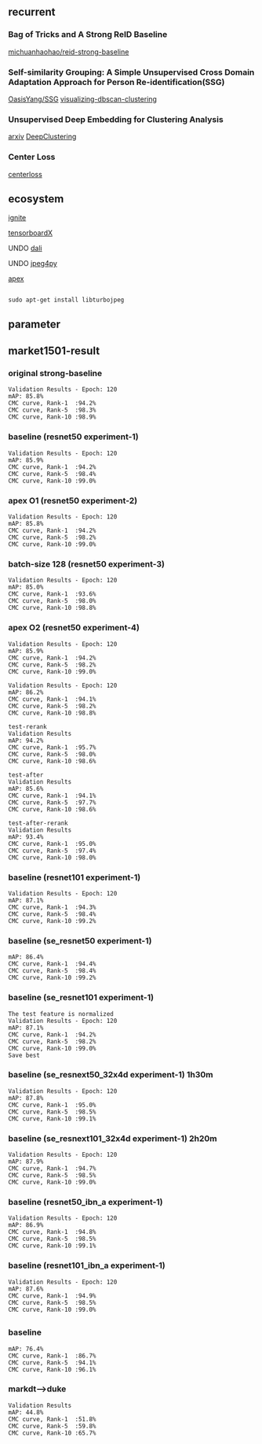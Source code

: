 ## recurrent

### Bag of Tricks and A Strong ReID Baseline

[michuanhaohao/reid-strong-baseline](https://github.com/michuanhaohao/reid-strong-baseline)

### Self-similarity Grouping: A Simple Unsupervised Cross Domain Adaptation Approach for Person Re-identification(SSG)

[OasisYang/SSG](https://github.com/OasisYang/SSG)
[visualizing-dbscan-clustering](https://www.naftaliharris.com/blog/visualizing-dbscan-clustering/)

### Unsupervised Deep Embedding for Clustering Analysis

[arxiv](https://arxiv.org/abs/1511.06335)
[DeepClustering](https://github.com/Deepayan137/DeepClustering)


### Center Loss

[centerloss](https://github.com/jxgu1016/MNIST_center_loss_pytorch/blob/master/MNIST_with_centerloss.py)

## ecosystem

[ignite](https://github.com/pytorch/ignite)

[tensorboardX](https://github.com/lanpa/tensorboardX)

UNDO [dali](https://github.com/NVIDIA/DALI)

UNDO [jpeg4py](https://github.com/ajkxyz/jpeg4py)

[apex](https://github.com/NVIDIA/apex)


```shell script

sudo apt-get install libturbojpeg

```

## parameter

## market1501-result

### original strong-baseline
```
Validation Results - Epoch: 120
mAP: 85.8%
CMC curve, Rank-1  :94.2%
CMC curve, Rank-5  :98.3%
CMC curve, Rank-10 :98.9%
```
### baseline (resnet50 experiment-1)
```
Validation Results - Epoch: 120
mAP: 85.9%
CMC curve, Rank-1  :94.2%
CMC curve, Rank-5  :98.4%
CMC curve, Rank-10 :99.0%
```
### apex O1 (resnet50 experiment-2)
```
Validation Results - Epoch: 120
mAP: 85.8%
CMC curve, Rank-1  :94.2%
CMC curve, Rank-5  :98.2%
CMC curve, Rank-10 :99.0%
```
### batch-size 128 (resnet50 experiment-3)
```
Validation Results - Epoch: 120
mAP: 85.0%
CMC curve, Rank-1  :93.6%
CMC curve, Rank-5  :98.0%
CMC curve, Rank-10 :98.8%
```
### apex O2 (resnet50 experiment-4)
```
Validation Results - Epoch: 120
mAP: 85.9%
CMC curve, Rank-1  :94.2%
CMC curve, Rank-5  :98.2%
CMC curve, Rank-10 :99.0%

Validation Results - Epoch: 120
mAP: 86.2%
CMC curve, Rank-1  :94.1%
CMC curve, Rank-5  :98.2%
CMC curve, Rank-10 :98.8%

test-rerank
Validation Results
mAP: 94.2%
CMC curve, Rank-1  :95.7%
CMC curve, Rank-5  :98.0%
CMC curve, Rank-10 :98.6%

test-after
Validation Results
mAP: 85.6%
CMC curve, Rank-1  :94.1%
CMC curve, Rank-5  :97.7%
CMC curve, Rank-10 :98.6%

test-after-rerank
Validation Results
mAP: 93.4%
CMC curve, Rank-1  :95.0%
CMC curve, Rank-5  :97.4%
CMC curve, Rank-10 :98.0%

```
### baseline (resnet101 experiment-1)
```
Validation Results - Epoch: 120
mAP: 87.1%
CMC curve, Rank-1  :94.3%
CMC curve, Rank-5  :98.4%
CMC curve, Rank-10 :99.2%
```
### baseline (se_resnet50 experiment-1)
```
mAP: 86.4%
CMC curve, Rank-1  :94.4%
CMC curve, Rank-5  :98.4%
CMC curve, Rank-10 :99.2%
```
### baseline (se_resnet101 experiment-1)
```
The test feature is normalized
Validation Results - Epoch: 120
mAP: 87.1%
CMC curve, Rank-1  :94.2%
CMC curve, Rank-5  :98.2%
CMC curve, Rank-10 :99.0%
Save best
```
### baseline (se_resnext50_32x4d experiment-1) 1h30m
```
Validation Results - Epoch: 120
mAP: 87.8%
CMC curve, Rank-1  :95.0%
CMC curve, Rank-5  :98.5%
CMC curve, Rank-10 :99.1%
```
### baseline (se_resnext101_32x4d experiment-1) 2h20m
```
Validation Results - Epoch: 120
mAP: 87.9%
CMC curve, Rank-1  :94.7%
CMC curve, Rank-5  :98.5%
CMC curve, Rank-10 :99.0%
```
### baseline (resnet50_ibn_a experiment-1)
```
Validation Results - Epoch: 120
mAP: 86.9%
CMC curve, Rank-1  :94.8%
CMC curve, Rank-5  :98.5%
CMC curve, Rank-10 :99.1%
```
### baseline (resnet101_ibn_a experiment-1)
```
Validation Results - Epoch: 120
mAP: 87.6%
CMC curve, Rank-1  :94.9%
CMC curve, Rank-5  :98.5%
CMC curve, Rank-10 :99.0%
```
##

### baseline
```
mAP: 76.4%
CMC curve, Rank-1  :86.7%
CMC curve, Rank-5  :94.1%
CMC curve, Rank-10 :96.1%
```


### markdt-->duke
``` epoch-5
Validation Results
mAP: 44.8%
CMC curve, Rank-1  :51.8%
CMC curve, Rank-5  :59.8%
CMC curve, Rank-10 :65.7%
```
